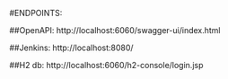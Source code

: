 #ENDPOINTS:

##OpenAPI:
http://localhost:6060/swagger-ui/index.html

##Jenkins:
http://localhost:8080/

##H2 db:
http://localhost:6060/h2-console/login.jsp
